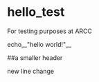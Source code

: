 # hello_test
For testing purposes at ARCC

echo__"hello world!"__

##a smaller header

new line change
